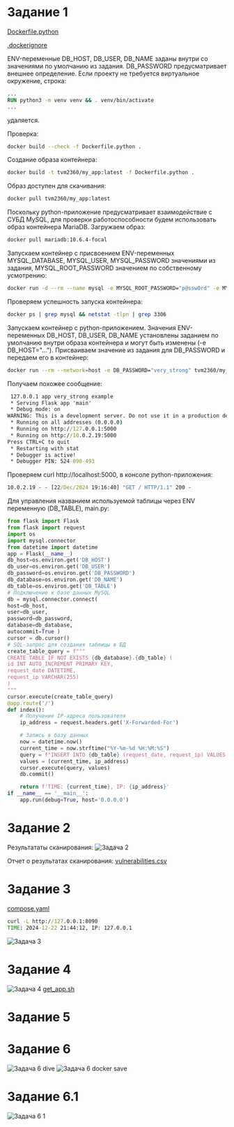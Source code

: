 # Задание 1

[Dockerfile.python](Dockerfile.python) 

[.dockerignore](.dockerignore)

ENV-переменные DB_HOST, DB_USER, DB_NAME заданы внутри со значениями по умолчанию из задания. DB_PASSWORD предусматривает внешнее определение.
Если проекту не требуется виртуальное окружение, строка: 
```dockerfile
...
RUN python3 -m venv venv && . venv/bin/activate
...
```
удаляется.

Проверка:
```bash
docker build --check -f Dockerfile.python . 
```
Создание образа контейнера:
```bash
docker build -t tvm2360/my_app:latest -f Dockerfile.python .
```
Образ доступен для скачивания:
```bash
docker pull tvm2360/my_app:latest
```
Поскольку python-приложение предусматривает взаимодействие с СУБД MySQL, для проверки работоспособности будем использовать
образ контейнера MariaDB. Загружаем образ:
```bash
docker pull mariadb:10.6.4-focal
```
Запускаем контейнер с присвоением ENV-переменных MYSQL_DATABASE, MYSQL_USER, MYSQL_PASSWORD значениями из задания, MYSQL_ROOT_PASSWORD значением по собственному усмотрению:
```bash
docker run -d --rm --name mysql -e MYSQL_ROOT_PASSWORD="p@ssw0rd" -e MYSQL_DATABASE="example" -e MYSQL_USER="app" -e MYSQL_PASSWORD="very_strong" -e MYSQL_ROOT_HOST="%" -p 127.0.0.1:3306:3306 mariadb:10.6.4-focal
```
Проверяем успешность запуска контейнера:
```bash
docker ps | grep mysql && netstat -tlpn | grep 3306
```
Запускаем контейнер с python-приложением. Значения ENV-переменных DB_HOST, DB_USER, DB_NAME установлены заданием по умолчанию внутри образа контейнера и могут быть изменены (-e DB_HOST="..."). 
Присваиваем значение из задания для DB_PASSWORD и передаем его в контейнер:
```bash
docker run --rm --network=host -e DB_PASSWORD="very_strong" tvm2360/my_app:latest
```
Получаем похожее сообщение:
```cmd
 127.0.0.1 app very_strong example
 * Serving Flask app 'main'
 * Debug mode: on
WARNING: This is a development server. Do not use it in a production deployment. Use a production WSGI server instead.
 * Running on all addresses (0.0.0.0)
 * Running on http://127.0.0.1:5000
 * Running on http://10.0.2.19:5000
Press CTRL+C to quit
 * Restarting with stat
 * Debugger is active!
 * Debugger PIN: 524-090-493
```
Проверяем curl http://localhost:5000, в консоле python-приложения:
```cmd
10.0.2.19 - - [22/Dec/2024 19:16:40] "GET / HTTP/1.1" 200 -
```
Для управления названием используемой таблицы через ENV переменную (DB_TABLE), main.py:
```python
from flask import Flask
from flask import request
import os
import mysql.connector
from datetime import datetime
app = Flask(__name__)
db_host=os.environ.get('DB_HOST')
db_user=os.environ.get('DB_USER')
db_password=os.environ.get('DB_PASSWORD')
db_database=os.environ.get('DB_NAME')
db_table=os.environ.get('DB_TABLE')
# Подключение к базе данных MySQL
db = mysql.connector.connect(
host=db_host,
user=db_user,
password=db_password,
database=db_database,
autocommit=True )
cursor = db.cursor()
# SQL-запрос для создания таблицы в БД
create_table_query = f"""
CREATE TABLE IF NOT EXISTS {db_database}.{db_table} (
id INT AUTO_INCREMENT PRIMARY KEY,
request_date DATETIME,
request_ip VARCHAR(255)
)
"""
cursor.execute(create_table_query)
@app.route('/')
def index():
    # Получение IP-адреса пользователя
    ip_address = request.headers.get('X-Forwarded-For')

    # Запись в базу данных
    now = datetime.now()
    current_time = now.strftime("%Y-%m-%d %H:%M:%S")
    query = f"INSERT INTO {db_table} (request_date, request_ip) VALUES (%s, %s)"
    values = (current_time, ip_address)
    cursor.execute(query, values)
    db.commit()

    return f'TIME: {current_time}, IP: {ip_address}'
if __name__ == '__main__':
    app.run(debug=True, host='0.0.0.0')
```
# Задание 2
Результататы сканирования:
![Задача 2](https://github.com/user-attachments/assets/ea970fc8-aca8-43c6-813b-49f45e02623d)

Отчет о результатах сканирования:
[vulnerabilities.csv](https://github.com/user-attachments/files/18233978/vulnerabilities.csv)

# Задание 3
[compose.yaml](compose.yaml)
```cmd
curl -L http://127.0.0.1:8090
TIME: 2024-12-22 21:44:12, IP: 127.0.0.1
```
![Задача 3](https://github.com/user-attachments/assets/48fff586-cb94-436a-a98a-5f8430699ed7)

# Задание 4
![Задача 4](https://github.com/user-attachments/assets/054572dc-f39f-4090-8965-43b9001adb52)
[get_app.sh](get_app.sh)
# Задание 5

# Задание 6
![Задача 6 dive](https://github.com/user-attachments/assets/3ba08b62-dcb3-428e-8959-ed3460c3536b)
![Задача 6 docker save](https://github.com/user-attachments/assets/7a31edf8-bbe9-41f3-964a-3b02496ef93e)

# Задание 6.1
![Задача 6 1](https://github.com/user-attachments/assets/3f9e7426-1592-4f89-b5f3-9fb095bc15f4)





